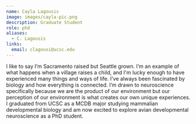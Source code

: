 ```yaml
---
name: Cayla Lagousis
image: images/cayla-pic.png
description: Graduate Student
role: phd
aliases:
  - C. Lagousis
links:
  email: clagousi@ucsc.edu
---
```

I like to say I’m Sacramento raised but Seattle grown. I’m an example of what happens when a village raises a child, and I'm lucky enough to have experienced many things and ways of life. I’ve always been fascinated by biology and how everything is connected. I’m drawn to neuroscience specifically because we are the product of our environment but our perception of our environment is what creates our own unique experiences. I graduated from UCSC as a MCDB major studying mammalian developmental biology and am now excited to explore avian developmental neuroscience as a PhD student.